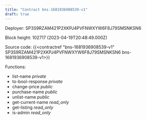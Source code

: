 ```yaml
---
title: "Contract bns-1681936908539-v1"
draft: true
---
```

Deployer: SP3S9RZAM421P2XKPJ4PVFNWXYW6F8J79SMSNKSN6


 



Block height: 102717 (2023-04-19T20:48:49.000Z)

Source code: {{<contractref "bns-1681936908539-v1" SP3S9RZAM421P2XKPJ4PVFNWXYW6F8J79SMSNKSN6 bns-1681936908539-v1>}}

Functions:

* list-name _private_
* to-bool-response _private_
* change-price _public_
* purchase-name _public_
* unlist-name _public_
* get-current-name _read_only_
* get-listing _read_only_
* is-admin _read_only_
